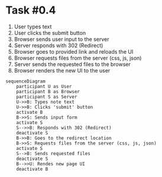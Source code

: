 # Task #0.4

1. User types text
2. User clicks the submit button
3. Browser sends user input to the server
4. Server responds with 302 (Redirect)
5. Browser goes to provided link and reloads the UI
6. Browser requests files from the server (css, js, json)
7. Server sends the requested files to the browser
8. Browser renders the new UI to the user

```mermaid
sequenceDiagram
    participant U as User
    participant B as Browser
    participant S as Server
    U->>B: Types note text
    U->>B: Clicks 'submit' button
    activate B
    B->>S: Sends input form
    activate S
    S-->>B: Responds with 302 (Redirect)
    deactivate S
    B->>B: Goes to the redirect location
    B->>S: Requests files from the server (css, js, json)
    activate S
    S-->B: Sends requested files
    deactivate S
    B-->>U: Rendes new page UI
    deactivate B
```
